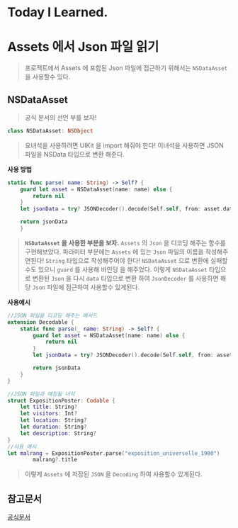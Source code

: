 # Today I Learned.

# Assets 에서 Json 파일 읽기

>프로젝트에서 Assets 에 포함된 Json 파일에 접근하기 위해서는 `NSDataAsset` 을 사용할수 있다.

## NSDataAsset
>공식 문서의 선언 부를 보자!
```swift
class NSDataAsset: NSObject
```
>요녀석을 사용하려면 UIKit 을 import 해줘야 한다!
>이녀석을 사용하면 JSON 파일을 NSData 타입으로 변환 해준다.
>
**사용 방법**
```swift
static func parse( name: String) -> Self? {
    guard let asset = NSDataAsset(name: name) else {
        return nil
    }
    let jsonData = try? JSONDecoder().decode(Self.self, from: asset.data)

    return jsonData
    }
```
>**`NSDataAsset` 을 사용한 부분을 보자.**
>`Assets` 의 `Json` 을 디코딩 해주는 함수를 구현해보았다.
> 파라미터 부분에는 `Assets` 에 있는 `Json` 파일의 이름을 작성해주면된다!
>`String` 타입으로 작성해주어야 한다!
>`NSDataAsset` 으로 변환에 실패할수도 있으니 `guard` 를 사용해 바인딩 을 해주었다.
>이렇게 `NSDataAsset` 타입으로 변환된 `Json` 을 다시 `data` 타입으로 변환 하여 `JsonDecoder` 를 사용하면 해당 `Json` 파일에 접근하여 사용할수 있게된다.

**사용예시**
```swift
//JSON 파일을 디코딩 해주는 메서드
extension Decodable {
    static func parse(_ name: String) -> Self? {
        guard let asset = NSDataAsset(name: name) else {
            return nil
        }
        let jsonData = try? JSONDecoder().decode(Self.self, from: asset.data)

        return jsonData
    }
}

//JSON 파일과 매칭될 녀석
struct ExpositionPoster: Codable {
    let title: String?
    let visitors: Int?
    let location: String?
    let duration: String?
    let description: String?
}
//사용 예시
let malrang = ExpositionPoster.parse("exposition_universelle_1900")
        malrang?.title
```
>이렇게 `Assets` 에 저장된 `JSON` 을 `Decoding` 하여 사용할수 있게된다.

## 참고문서
[공식문서](https://developer.apple.com/documentation/uikit/nsdataasset)
